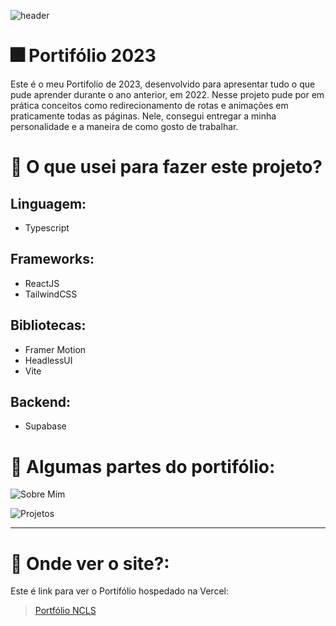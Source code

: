 ![header](https://i.imgur.com/kpVNOUq.png)

# :fireworks: Portifólio 2023

Este é o meu Portifolio de 2023, desenvolvido para apresentar tudo o que pude aprender durante o ano anterior, em 2022. Nesse projeto pude por em prática conceitos
como redirecionamento de rotas e animações em praticamente todas as páginas. Nele, consegui entregar a minha personalidade e a maneira de como gosto de trabalhar. 

# :pencil: O que usei para fazer este projeto?
## Linguagem:
- Typescript

## Frameworks:
- ReactJS
- TailwindCSS

## Bibliotecas:
- Framer Motion
- HeadlessUI
- Vite 

## Backend:
- Supabase

# 📱 Algumas partes do portifólio:
![Sobre Mim](https://i.imgur.com/XGLV6Lx.png)


![Projetos](https://i.imgur.com/5fJ6mZl.png)

---

# 🤔 Onde ver o site?:

Este é link para ver o Portifólio hospedado na Vercel: 
> [Portfólio NCLS](https://portfolio-ncls-2023.vercel.app/)

